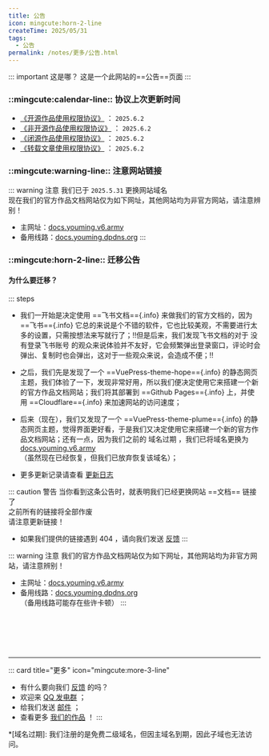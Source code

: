 ```yaml
---
title: 公告
icon: mingcute:horn-2-line
createTime: 2025/05/31
tags:
  - 公告
permalink: /notes/更多/公告.html
---
```


::: important 这是哪？
这是一个此网站的==公告==页面
:::

### ::mingcute:calendar-line:: 协议上次更新时间

- [《开源作品使用权限协议》](/notes/协议/开源.html) ： `2025.6.2`
- [《非开源作品使用权限协议》](/notes/协议/非开源.html) ： `2025.6.2`
- [《闭源作品使用权限协议》](/notes/协议/闭源.html) ： `2025.6.2`
- [《转载文章使用权限协议》](/notes/协议/转载.html) ： `2025.6.2`

### ::mingcute:warning-line:: 注意网站链接

::: warning 注意
我们已于 `2025.5.31` 更换网站域名  
现在我们的官方作品文档网站仅为如下网址，其他网站均为非官方网站，请注意辨别！
- 主网址：[docs.youming.v6.army](https://docs.youming.v6.army)
- 备用线路：[docs.youming.dpdns.org](https://docs.youming.dpdns.org/)
::: 

### ::mingcute:horn-2-line:: 迁移公告
#### 为什么要迁移？

::: steps

- 我们一开始是决定使用 ==飞书文档=={.info} 来做我们的官方文档的，因为 ==飞书=={.info} 它总的来说是个不错的软件，它也比较美观，不需要进行太多的设置，只需按想法来写就行了；!!但是后来，我们发现飞书文档的对于 没有登录飞书账号 的观众来说体验并不友好，它会频繁弹出登录窗口，评论时会弹出、复制时也会弹出，这对于一些观众来说，会造成不便；!!

- 之后，我们先是发现了一个 ==VuePress-theme-hope=={.info} 的静态网页主题，我们体验了一下，发现非常好用，所以我们便决定使用它来搭建一个新的官方作品文档网站；我们将其部署到 ==Github Pages=={.info} 上，并使用 ==Cloudflare=={.info} 来加速网站的访问速度；

- 后来（现在），我们又发现了一个 ==VuePress-theme-plume=={.info} 的静态网页主题，觉得界面更好看，于是我们又决定使用它来搭建一个新的官方作品文档网站；还有一点，因为我们之前的 域名过期 ，我们已将域名更换为 [docs.youming.v6.army](https://docs.youming.v6.army)  
  （虽然现在已经恢复，但我们已放弃恢复该域名）；
- 更多更新记录请查看 [更新日志](/notes/更多/更新日志.html)

::: caution 警告
当你看到这条公告时，就表明我们已经更换网站 ==文档== 链接了  
之前所有的链接将全部作废  
请注意更新链接！
- 如果我们提供的链接遇到 404 ，请向我们发送 [反馈](/notes/反馈中心/反馈.html)
:::

::: warning 注意
我们的官方作品文档网站仅为如下网址，其他网站均为非官方网站，请注意辨别！
- 主网址：[docs.youming.v6.army](https://docs.youming.v6.army)
- 备用线路：[docs.youming.dpdns.org](https://docs.youming.dpdns.org/)  
（备用线路可能存在些许卡顿）
:::

<p style="margin-top: 100px"></p>

---

::: card title="更多" icon="mingcute:more-3-line"
- 有什么要向我们 [反馈](/notes/反馈中心/) 的吗？
- 欢迎来 [QQ 发电群](/notes/更多/链接.html#qq-群) ；
- 给我们发送 [邮件](/notes/更多/链接.html#邮箱) ；
- 查看更多 [我们的作品](/notes/) ！
:::

*[域名过期]: 我们注册的是免费二级域名，但因主域名到期，因此子域也无法访问。
